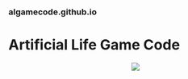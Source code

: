 ### algamecode.github.io
# Artificial Life Game Code
<center><img src="https://algamecode.github.io/img1.png"></center>
